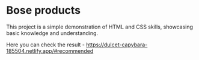 # Bose products

This project is a simple demonstration of HTML and CSS skills, showcasing basic knowledge and understanding.

Here you can check the result - https://dulcet-capybara-185504.netlify.app/#recommended
